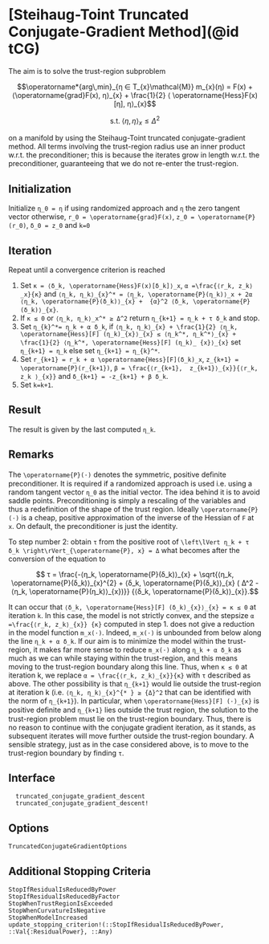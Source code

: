 # [Steihaug-Toint Truncated Conjugate-Gradient Method](@id tCG)

The aim is to solve the trust-region subproblem

```math
\operatorname*{arg\,min}_{η  ∈  T_{x}\mathcal{M}} m_{x}(η) = F(x) +
⟨\operatorname{grad}F(x), η⟩_{x} + \frac{1}{2} ⟨
\operatorname{Hess}F(x)[η], η⟩_{x}
```

```math
\text{s.t.} \; ⟨η, η⟩_{x} \leq {Δ}^2
```

on a manifold by using the Steihaug-Toint truncated conjugate-gradient method.
All terms involving the trust-region radius use an inner product w.r.t. the
preconditioner; this is because the iterates grow in length w.r.t. the
preconditioner, guaranteeing that we do not re-enter the trust-region.

## Initialization

Initialize ``η_0 = η`` if using randomized approach and
``η`` the zero tangent vector otherwise, ``r_0 = \operatorname{grad}F(x)``,
``z_0 = \operatorname{P}(r_0)``, ``δ_0 = z_0`` and ``k=0``

## Iteration

Repeat until a convergence criterion is reached

1. Set ``κ = ⟨δ_k, \operatorname{Hess}F(x)[δ_k]⟩_x``,
    ``α =\frac{⟨r_k, z_k⟩_x}{κ}`` and
    ``⟨η_k, η_k⟩_{x}^* = ⟨η_k, \operatorname{P}(η_k)⟩_x +
    2α ⟨η_k, \operatorname{P}(δ_k)⟩_{x} +  {α}^2
    ⟨δ_k, \operatorname{P}(δ_k)⟩_{x}``.
2. If ``κ ≤ 0`` or ``⟨η_k, η_k⟩_x^* ≥ Δ^2``
    return ``η_{k+1} = η_k + τ δ_k`` and stop.
3. Set ``η_{k}^*= η_k + α δ_k``, if
    ``⟨η_k, η_k⟩_{x} + \frac{1}{2} ⟨η_k,
    \operatorname{Hess}[F] (η_k)_{x}⟩_{x} ≤ ⟨η_k^*,
    η_k^*⟩_{x} + \frac{1}{2} ⟨η_k^*,
    \operatorname{Hess}[F] (η_k)_ {x}⟩_{x}``
    set ``η_{k+1} = η_k`` else set ``η_{k+1} = η_{k}^*``.
4. Set ``r_{k+1} = r_k + α \operatorname{Hess}[F](δ_k)_x``,
     ``z_{k+1} = \operatorname{P}(r_{k+1})``,
     ``β = \frac{⟨r_{k+1},  z_{k+1}⟩_{x}}{⟨r_k, z_k
   ⟩_{x}}`` and ``δ_{k+1} = -z_{k+1} + β δ_k``.
5. Set ``k=k+1``.

## Result

The result is given by the last computed ``η_k``.

## Remarks

The ``\operatorname{P}(⋅)`` denotes the symmetric, positive deﬁnite
preconditioner. It is required if a randomized approach is used i.e. using
a random tangent vector ``η_0`` as the initial
vector. The idea behind it is to avoid saddle points. Preconditioning is
simply a rescaling of the variables and thus a redefinition of the shape of
the trust region. Ideally ``\operatorname{P}(⋅)`` is a cheap, positive
approximation of the inverse of the Hessian of ``F`` at ``x``. On
default, the preconditioner is just the identity.

To step number 2: obtain ``τ`` from the positive root of
``\left\lVert η_k + τ δ_k \right\rVert_{\operatorname{P}, x} = Δ``
what becomes after the conversion of the equation to

````math
 τ = \frac{-⟨η_k, \operatorname{P}(δ_k)⟩_{x} +
 \sqrt{⟨η_k, \operatorname{P}(δ_k)⟩_{x}^{2} +
 ⟨δ_k, \operatorname{P}(δ_k)⟩_{x} ( Δ^2 -
 ⟨η_k, \operatorname{P}(η_k)⟩_{x})}}
 {⟨δ_k, \operatorname{P}(δ_k)⟩_{x}}.
````

It can occur that ``⟨δ_k, \operatorname{Hess}[F] (δ_k)_{x}⟩_{x}
= κ ≤ 0`` at iteration ``k``. In this case, the model is not strictly
convex, and the stepsize ``α =\frac{⟨r_k, z_k⟩_{x}}
{κ}`` computed in step 1. does not give a reduction in the model function
``m_x(⋅)``. Indeed, ``m_x(⋅)`` is unbounded from below along the
line ``η_k + α δ_k``. If our aim is to minimize the model within
the trust-region, it makes far more sense to reduce ``m_x(⋅)`` along
``η_k + α δ_k`` as much as we can while staying within the
trust-region, and this means moving to the trust-region boundary along this
line. Thus, when ``κ ≤ 0`` at iteration k, we replace 
``α = \frac{⟨r_k, z_k⟩_{x}}{κ}`` with ``τ`` described as above.
The other possibility is that ``η_{k+1}`` would lie outside the trust-region at
iteration k (i.e. ``⟨η_k, η_k⟩_{x}^{* } ≥ {Δ}^2`` 
that can be identified with the norm of ``η_{k+1}``). In
particular, when ``\operatorname{Hess}[F] (⋅)_{x}`` is positive deﬁnite
and ``η_{k+1}`` lies outside the trust region, the solution to the
trust-region problem must lie on the trust-region boundary. Thus, there
is no reason to continue with the conjugate gradient iteration, as it
stands, as subsequent iterates will move further outside the trust-region
boundary. A sensible strategy, just as in the case considered above, is to
move to the trust-region boundary by finding ``τ``.

## Interface

```@docs
  truncated_conjugate_gradient_descent
  truncated_conjugate_gradient_descent!
```

## Options

```@docs
TruncatedConjugateGradientOptions
```

## Additional Stopping Criteria

```@docs
StopIfResidualIsReducedByPower
StopIfResidualIsReducedByFactor
StopWhenTrustRegionIsExceeded
StopWhenCurvatureIsNegative
StopWhenModelIncreased
update_stopping_criterion!(::StopIfResidualIsReducedByPower, ::Val{:ResidualPower}, ::Any)
```
